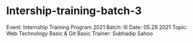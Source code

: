 # Intership-training-batch-3

Event: Internship Training Program 2021
Batch: III
Date: 05.29.2021
Topic: Web Technology Basic & Git Basic
Trainer: Subhadip Sahoo
